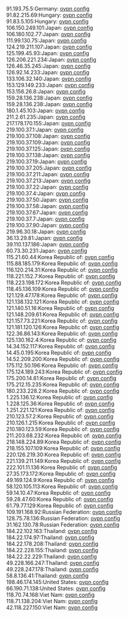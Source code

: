 91.193.75.5:Germany: [ovpn config](vpn/91_193_75_5.ovpn)  
91.82.215.69:Hungary: [ovpn config](vpn/91_82_215_69.ovpn)  
91.83.5.105:Hungary: [ovpn config](vpn/91_83_5_105.ovpn)  
106.150.249.101:Japan: [ovpn config](vpn/106_150_249_101.ovpn)  
106.180.102.77:Japan: [ovpn config](vpn/106_180_102_77.ovpn)  
111.99.130.75:Japan: [ovpn config](vpn/111_99_130_75.ovpn)  
124.219.211.107:Japan: [ovpn config](vpn/124_219_211_107.ovpn)  
125.199.45.93:Japan: [ovpn config](vpn/125_199_45_93.ovpn)  
126.206.221.234:Japan: [ovpn config](vpn/126_206_221_234.ovpn)  
126.46.35.245:Japan: [ovpn config](vpn/126_46_35_245.ovpn)  
126.92.14.233:Japan: [ovpn config](vpn/126_92_14_233.ovpn)  
133.106.32.140:Japan: [ovpn config](vpn/133_106_32_140.ovpn)  
153.129.149.233:Japan: [ovpn config](vpn/153_129_149_233.ovpn)  
153.156.26.8:Japan: [ovpn config](vpn/153_156_26_8.ovpn)  
159.28.136.238:Japan: [ovpn config](vpn/159_28_136_238.ovpn)  
159.28.136.238:Japan: [ovpn config](vpn/159_28_136_238.ovpn)  
180.1.45.103:Japan: [ovpn config](vpn/180_1_45_103.ovpn)  
211.2.61.235:Japan: [ovpn config](vpn/211_2_61_235.ovpn)  
217.178.170.155:Japan: [ovpn config](vpn/217_178_170_155.ovpn)  
219.100.37.1:Japan: [ovpn config](vpn/219_100_37_1.ovpn)  
219.100.37.108:Japan: [ovpn config](vpn/219_100_37_108.ovpn)  
219.100.37.109:Japan: [ovpn config](vpn/219_100_37_109.ovpn)  
219.100.37.125:Japan: [ovpn config](vpn/219_100_37_125.ovpn)  
219.100.37.138:Japan: [ovpn config](vpn/219_100_37_138.ovpn)  
219.100.37.19:Japan: [ovpn config](vpn/219_100_37_19.ovpn)  
219.100.37.205:Japan: [ovpn config](vpn/219_100_37_205.ovpn)  
219.100.37.211:Japan: [ovpn config](vpn/219_100_37_211.ovpn)  
219.100.37.213:Japan: [ovpn config](vpn/219_100_37_213.ovpn)  
219.100.37.22:Japan: [ovpn config](vpn/219_100_37_22.ovpn)  
219.100.37.4:Japan: [ovpn config](vpn/219_100_37_4.ovpn)  
219.100.37.50:Japan: [ovpn config](vpn/219_100_37_50.ovpn)  
219.100.37.58:Japan: [ovpn config](vpn/219_100_37_58.ovpn)  
219.100.37.67:Japan: [ovpn config](vpn/219_100_37_67.ovpn)  
219.100.37.7:Japan: [ovpn config](vpn/219_100_37_7.ovpn)  
219.100.37.90:Japan: [ovpn config](vpn/219_100_37_90.ovpn)  
219.96.30.18:Japan: [ovpn config](vpn/219_96_30_18.ovpn)  
36.13.29.81:Japan: [ovpn config](vpn/36_13_29_81.ovpn)  
39.110.137.186:Japan: [ovpn config](vpn/39_110_137_186.ovpn)  
60.73.30.231:Japan: [ovpn config](vpn/60_73_30_231.ovpn)  
115.21.60.44:Korea Republic of: [ovpn config](vpn/115_21_60_44.ovpn)  
115.88.185.179:Korea Republic of: [ovpn config](vpn/115_88_185_179.ovpn)  
116.120.214.31:Korea Republic of: [ovpn config](vpn/116_120_214_31.ovpn)  
118.221.152.7:Korea Republic of: [ovpn config](vpn/118_221_152_7.ovpn)  
118.223.198.172:Korea Republic of: [ovpn config](vpn/118_223_198_172.ovpn)  
118.45.136.109:Korea Republic of: [ovpn config](vpn/118_45_136_109.ovpn)  
121.129.47.178:Korea Republic of: [ovpn config](vpn/121_129_47_178.ovpn)  
121.138.132.121:Korea Republic of: [ovpn config](vpn/121_138_132_121.ovpn)  
121.140.51.16:Korea Republic of: [ovpn config](vpn/121_140_51_16.ovpn)  
121.148.209.61:Korea Republic of: [ovpn config](vpn/121_148_209_61.ovpn)  
121.157.73.221:Korea Republic of: [ovpn config](vpn/121_157_73_221.ovpn)  
121.181.120.126:Korea Republic of: [ovpn config](vpn/121_181_120_126.ovpn)  
122.36.86.143:Korea Republic of: [ovpn config](vpn/122_36_86_143.ovpn)  
125.130.162.4:Korea Republic of: [ovpn config](vpn/125_130_162_4.ovpn)  
14.34.152.117:Korea Republic of: [ovpn config](vpn/14_34_152_117.ovpn)  
14.45.0.195:Korea Republic of: [ovpn config](vpn/14_45_0_195.ovpn)  
14.52.209.200:Korea Republic of: [ovpn config](vpn/14_52_209_200.ovpn)  
175.112.50.196:Korea Republic of: [ovpn config](vpn/175_112_50_196.ovpn)  
175.124.189.243:Korea Republic of: [ovpn config](vpn/175_124_189_243.ovpn)  
175.200.14.81:Korea Republic of: [ovpn config](vpn/175_200_14_81.ovpn)  
175.212.15.235:Korea Republic of: [ovpn config](vpn/175_212_15_235.ovpn)  
180.233.228.2:Korea Republic of: [ovpn config](vpn/180_233_228_2.ovpn)  
1.225.136.12:Korea Republic of: [ovpn config](vpn/1_225_136_12.ovpn)  
1.228.125.36:Korea Republic of: [ovpn config](vpn/1_228_125_36.ovpn)  
1.251.221.121:Korea Republic of: [ovpn config](vpn/1_251_221_121.ovpn)  
210.123.57.2:Korea Republic of: [ovpn config](vpn/210_123_57_2.ovpn)  
210.126.1.215:Korea Republic of: [ovpn config](vpn/210_126_1_215.ovpn)  
210.180.123.59:Korea Republic of: [ovpn config](vpn/210_180_123_59.ovpn)  
211.203.68.232:Korea Republic of: [ovpn config](vpn/211_203_68_232.ovpn)  
218.148.224.89:Korea Republic of: [ovpn config](vpn/218_148_224_89.ovpn)  
218.155.107.109:Korea Republic of: [ovpn config](vpn/218_155_107_109.ovpn)  
220.126.219.30:Korea Republic of: [ovpn config](vpn/220_126_219_30.ovpn)  
221.139.211.149:Korea Republic of: [ovpn config](vpn/221_139_211_149.ovpn)  
222.101.11.136:Korea Republic of: [ovpn config](vpn/222_101_11_136.ovpn)  
27.35.173.172:Korea Republic of: [ovpn config](vpn/27_35_173_172.ovpn)  
49.169.124.9:Korea Republic of: [ovpn config](vpn/49_169_124_9.ovpn)  
58.120.105.113:Korea Republic of: [ovpn config](vpn/58_120_105_113.ovpn)  
59.14.10.47:Korea Republic of: [ovpn config](vpn/59_14_10_47.ovpn)  
59.28.47.60:Korea Republic of: [ovpn config](vpn/59_28_47_60.ovpn)  
61.79.77.129:Korea Republic of: [ovpn config](vpn/61_79_77_129.ovpn)  
109.191.168.92:Russian Federation: [ovpn config](vpn/109_191_168_92.ovpn)  
128.75.78.136:Russian Federation: [ovpn config](vpn/128_75_78_136.ovpn)  
31.162.130.78:Russian Federation: [ovpn config](vpn/31_162_130_78.ovpn)  
184.22.102.163:Thailand: [ovpn config](vpn/184_22_102_163.ovpn)  
184.22.174.97:Thailand: [ovpn config](vpn/184_22_174_97.ovpn)  
184.22.178.208:Thailand: [ovpn config](vpn/184_22_178_208.ovpn)  
184.22.228.155:Thailand: [ovpn config](vpn/184_22_228_155.ovpn)  
184.22.22.229:Thailand: [ovpn config](vpn/184_22_22_229.ovpn)  
49.228.166.247:Thailand: [ovpn config](vpn/49_228_166_247.ovpn)  
49.228.247.178:Thailand: [ovpn config](vpn/49_228_247_178.ovpn)  
58.8.136.41:Thailand: [ovpn config](vpn/58_8_136_41.ovpn)  
198.46.174.145:United States: [ovpn config](vpn/198_46_174_145.ovpn)  
66.190.71.138:United States: [ovpn config](vpn/66_190_71_138.ovpn)  
118.70.74.168:Viet Nam: [ovpn config](vpn/118_70_74_168.ovpn)  
118.71.138.204:Viet Nam: [ovpn config](vpn/118_71_138_204.ovpn)  
42.118.227.150:Viet Nam: [ovpn config](vpn/42_118_227_150.ovpn)  
